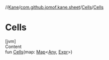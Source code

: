 //[Kane](../../index.md)/[com.github.jomof.kane.sheet](../index.md)/[Cells](index.md)/[Cells](-cells.md)



# Cells  
[jvm]  
Content  
fun [Cells](-cells.md)(map: [Map](https://kotlinlang.org/api/latest/jvm/stdlib/kotlin.collections/-map/index.html)<[Any](https://kotlinlang.org/api/latest/jvm/stdlib/kotlin/-any/index.html), [Expr](../../com.github.jomof.kane/-expr/index.md)>)  



